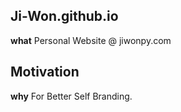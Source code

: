 ## Ji-Won.github.io

**what** Personal Website @ jiwonpy.com 

## Motivation

**why** For Better Self Branding.
